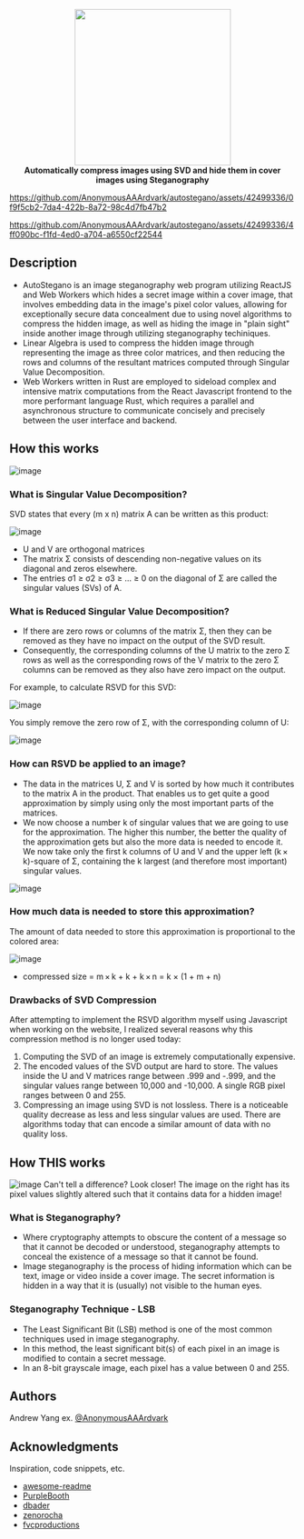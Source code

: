 <p align="center">
  <img src="https://github.com/AnonymousAAArdvark/autostegano/assets/42499336/4cf7b330-fa75-4e97-8a3c-3ab257f795ba" width="275"> <br />
  <b>Automatically compress images using SVD and hide them in cover images using Steganography</b>
</p>


https://github.com/AnonymousAAArdvark/autostegano/assets/42499336/0f9f5cb2-7da4-422b-8a72-98c4d7fb47b2



https://github.com/AnonymousAAArdvark/autostegano/assets/42499336/4ff090bc-f1fd-4ed0-a704-a6550cf22544




## Description

- AutoStegano is an image steganography web program utilizing ReactJS and Web Workers which hides a secret image within a cover image, that involves embedding data in the image's pixel color values, allowing for exceptionally secure data concealment due to using novel algorithms to compress the hidden image, as well as hiding the image in "plain sight" inside another image through utilizing steganography techiniques.
- Linear Algebra is used to compress the hidden image through representing the image as three color matrices, and then reducing the rows and columns of the resultant matrices computed through Singular Value Decomposition.
- Web Workers written in Rust are employed to sideload complex and intensive matrix computations from the React Javascript frontend to the more performant language Rust, which requires a parallel and asynchronous structure to communicate concisely and precisely between the user interface and backend.

## How this works
![image](https://github.com/AnonymousAAArdvark/autostegano/assets/42499336/f7c196a4-4fb6-4113-bcba-fc68282c6c08)

### What is Singular Value Decomposition?
SVD states that every (m x n) matrix A can be written as this product:

![image](https://github.com/AnonymousAAArdvark/autostegano/assets/42499336/bb88b0ea-c5a6-4dab-ae1e-cabf89c474ca)
- U and V are orthogonal matrices
- The matrix Σ consists of descending non-negative values on its diagonal and zeros elsewhere.
- The entries σ1 ≥ σ2 ≥ σ3 ≥ … ≥ 0 on the diagonal of Σ are called the singular values (SVs) of A.

### What is Reduced Singular Value Decomposition?
- If there are zero rows or columns of the matrix Σ, then they can be removed as they have no impact on the output of the SVD result.
- Consequently, the corresponding columns of the U matrix to the zero Σ rows as well as the corresponding rows of the V matrix to the zero Σ columns can be removed as they also have zero impact on the output.

For example, to calculate RSVD for this SVD:

![image](https://github.com/AnonymousAAArdvark/autostegano/assets/42499336/0b38642d-a9f3-460d-8706-305e74cabfe8)

You simply remove the zero row of Σ, with the corresponding column of U:

![image](https://github.com/AnonymousAAArdvark/autostegano/assets/42499336/8c32b1fe-4301-4f38-8e18-7661af5f1b91)

### How can RSVD be applied to an image?
- The data in the matrices U, Σ and V is sorted by how much it contributes to the matrix A in the product. That enables us to get quite a good approximation by simply using only the most important parts of the matrices.
- We now choose a number k of singular values that we are going to use for the approximation. The higher this number, the better the quality of the approximation gets but also the more data is needed to encode it. We now take only the first k columns of U and V and the upper left (k × k)-square of Σ, containing the k largest (and therefore most important) singular values. 

![image](https://github.com/AnonymousAAArdvark/autostegano/assets/42499336/acbe2113-9c32-4ea2-9298-598056a97b4e)

### How much data is needed to store this approximation? 

The amount of data needed to store this approximation is proportional to the colored area:

![image](https://github.com/AnonymousAAArdvark/autostegano/assets/42499336/2beecda2-2713-4488-abf3-37a53ab053cd)

- compressed size = m × k + k + k × n = k × (1 + m + n)

### Drawbacks of SVD Compression

After attempting to implement the RSVD algorithm myself using Javascript when working on the website, I realized several reasons why this compression method is no longer used today:

1. Computing the SVD of an image is extremely computationally expensive. 
2. The encoded values of the SVD output are hard to store. The values inside the U and V matrices range between .999 and -.999, and the singular values range between 10,000 and -10,000. A single RGB pixel ranges between 0 and 255.
3. Compressing an image using SVD is not lossless. There is a noticeable quality decrease as less and less singular values are used. There are algorithms today that can encode a similar amount of data with no quality loss.

## How THIS works

![image](https://github.com/AnonymousAAArdvark/autostegano/assets/42499336/e7aa0860-6ab1-4cb0-b201-01343c997a00)
Can't tell a difference? Look closer! The image on the right has its pixel values slightly altered such that it contains data for a hidden image!

### What is Steganography?

- Where cryptography attempts to obscure the content of a message so that it cannot be decoded or understood, steganography attempts to conceal the existence of a message so that it cannot be found.
- Image steganography is the process of hiding information which can be text, image or video inside a cover image. The secret information is hidden in a way that it is (usually) not visible to the human eyes.

### Steganography Technique - LSB

- The Least Significant Bit (LSB) method is one of the most common techniques used in image steganography.
- In this method, the least significant bit(s) of each pixel in an image is modified to contain a secret message.
- In an 8-bit grayscale image, each pixel has a value between 0 and 255. 


## Authors

Andrew Yang
ex. [@AnonymousAAArdvark](https://github.com/anonymousaaardvark)

## Acknowledgments

Inspiration, code snippets, etc.
* [awesome-readme](https://github.com/matiassingers/awesome-readme)
* [PurpleBooth](https://gist.github.com/PurpleBooth/109311bb0361f32d87a2)
* [dbader](https://github.com/dbader/readme-template)
* [zenorocha](https://gist.github.com/zenorocha/4526327)
* [fvcproductions](https://gist.github.com/fvcproductions/1bfc2d4aecb01a834b46)
